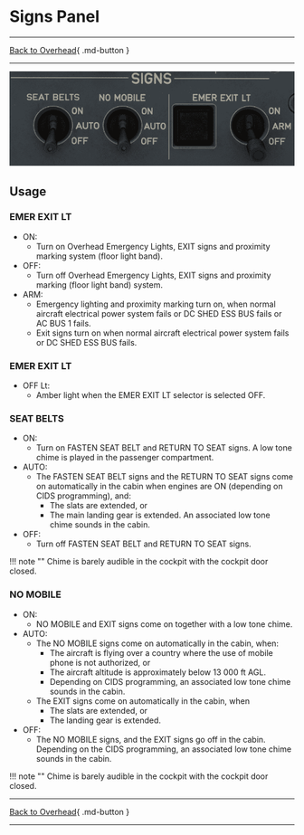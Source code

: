 # Signs Panel

---

[Back to Overhead](../overviews/ovhd.md){ .md-button }

---

![SIGNS Panel](../../../assets/a380x-briefing/flight-deck/ovhd/signs-panel.png "SIGNS Panel")

[//]: # (TODO)
<!-- TODO
!!! note "API Documentation: [Signs Panel API](../../../../../aircraft/a32nx/a32nx-api/a32nx-flightdeck-api.md#signs-panel)"
-->

## Usage

### EMER EXIT LT

- ON:
    - Turn on Overhead Emergency Lights, EXIT signs and proximity marking system (floor light band).
- OFF:
    - Turn off Overhead Emergency Lights, EXIT signs and proximity marking (floor light band) system.
- ARM:
    - Emergency lighting and proximity marking turn on, when normal aircraft electrical power system fails or DC SHED ESS BUS fails or AC BUS 1 fails.
    - Exit signs turn on when normal aircraft electrical power system fails or DC SHED ESS BUS fails.

### EMER EXIT LT

- OFF Lt:
    - Amber light when the EMER EXIT LT selector is selected OFF.

###  SEAT BELTS

- ON:
    - Turn on FASTEN SEAT BELT and RETURN TO SEAT signs. A low tone chime is played in the passenger compartment.
- AUTO:
    - The FASTEN SEAT BELT signs and the RETURN TO SEAT signs come
      on automatically in the cabin when engines are ON (depending on CIDS
      programming), and: 
        - The slats are extended, or
        - The main landing gear is extended.
      An associated low tone chime sounds in the cabin.
- OFF:
    - Turn off FASTEN SEAT BELT and RETURN TO SEAT signs.

!!! note ""
    Chime is barely audible in the cockpit with the cockpit door closed.

### NO MOBILE

- ON:
    - NO MOBILE and EXIT signs come on together with a low tone chime.
- AUTO:
    - The NO MOBILE signs come on automatically in the cabin, when:
        - The aircraft is flying over a country where the use of mobile phone is not
          authorized, or
        - The aircraft altitude is approximately below 13 000 ft AGL.
        - Depending on CIDS programming, an associated low tone chime
          sounds in the cabin.
    - The EXIT signs come on automatically in the cabin, when
        - The slats are extended, or
        - The landing gear is extended.
- OFF:
    - The NO MOBILE signs, and the EXIT signs go off in the cabin. Depending on the CIDS programming, 
      an associated low tone chime sounds in the cabin.

!!! note ""
    Chime is barely audible in the cockpit with the cockpit door closed.

---

[Back to Overhead](../overviews/ovhd.md){ .md-button }

---